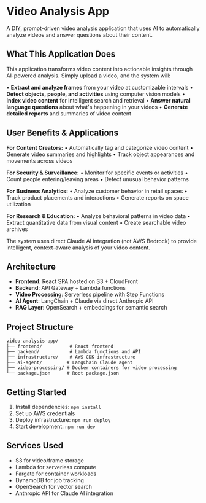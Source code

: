# Video Analysis App

A DIY, prompt-driven video analysis application that uses AI to automatically analyze videos and answer questions about their content.

## What This Application Does

This application transforms video content into actionable insights through AI-powered analysis. Simply upload a video, and the system will:

• **Extract and analyze frames** from your video at customizable intervals
• **Detect objects, people, and activities** using computer vision models
• **Index video content** for intelligent search and retrieval
• **Answer natural language questions** about what's happening in your videos
• **Generate detailed reports** and summaries of video content

## User Benefits & Applications

**For Content Creators:**
• Automatically tag and categorize video content
• Generate video summaries and highlights
• Track object appearances and movements across videos

**For Security & Surveillance:**
• Monitor for specific events or activities
• Count people entering/leaving areas
• Detect unusual behavior patterns

**For Business Analytics:**
• Analyze customer behavior in retail spaces
• Track product placements and interactions
• Generate reports on space utilization

**For Research & Education:**
• Analyze behavioral patterns in video data
• Extract quantitative data from visual content
• Create searchable video archives

The system uses direct Claude AI integration (not AWS Bedrock) to provide intelligent, context-aware analysis of your video content.

## Architecture

- **Frontend**: React SPA hosted on S3 + CloudFront
- **Backend**: API Gateway + Lambda functions
- **Video Processing**: Serverless pipeline with Step Functions
- **AI Agent**: LangChain + Claude via direct Anthropic API
- **RAG Layer**: OpenSearch + embeddings for semantic search

## Project Structure

```
video-analysis-app/
├── frontend/          # React frontend
├── backend/           # Lambda functions and API
├── infrastructure/    # AWS CDK infrastructure
├── ai-agent/         # LangChain Claude agent
├── video-processing/ # Docker containers for video processing
└── package.json      # Root package.json
```

## Getting Started

1. Install dependencies: `npm install`
2. Set up AWS credentials
3. Deploy infrastructure: `npm run deploy`
4. Start development: `npm run dev`

## Services Used

- S3 for video/frame storage
- Lambda for serverless compute
- Fargate for container workloads
- DynamoDB for job tracking
- OpenSearch for vector search
- Anthropic API for Claude AI integration